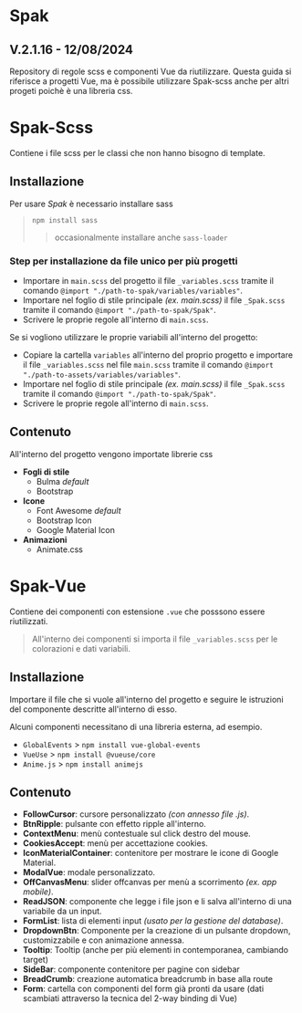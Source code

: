 # Spak

## V.2.1.16 - 12/08/2024

Repository di regole scss e componenti Vue da riutilizzare.
Questa guida si riferisce a progetti Vue, ma è possibile utilizzare Spak-scss anche per altri progeti poichè è una libreria css.

# Spak-Scss

Contiene i file scss per le classi che non hanno bisogno di template.

## Installazione

Per usare _Spak_ è necessario installare sass

> `npm install sass`
>
> > occasionalmente installare anche `sass-loader`

### Step per installazione da file unico per più progetti

- Importare in `main.scss` del progetto il file `_variables.scss` tramite il comando `@import "./path-to-spak/variables/variables"`.
- Importare nel foglio di stile principale _(ex. main.scss)_ il file `_Spak.scss` tramite il comando `@import "./path-to-spak/Spak"`.
- Scrivere le proprie regole all'interno di `main.scss`.

Se si vogliono utilizzare le proprie variabili all'interno del progetto:

- Copiare la cartella `variables` all'interno del proprio progetto e importare il file `_variables.scss` nel file `main.scss` tramite il comando `@import "./path-to-assets/variables/variables"`.
- Importare nel foglio di stile principale _(ex. main.scss)_ il file `_Spak.scss` tramite il comando `@import "./path-to-spak/Spak"`.
- Scrivere le proprie regole all'interno di `main.scss`.

## Contenuto

All'interno del progetto vengono importate librerie css

- **Fogli di stile**
  - Bulma _default_
  - Bootstrap
- **Icone**
  - Font Awesome _default_
  - Bootstrap Icon
  - Google Material Icon
- **Animazioni**
  - Animate.css

# Spak-Vue

Contiene dei componenti con estensione `.vue` che posssono essere riutilizzati.

> All'interno dei componenti si importa il file `_variables.scss` per le colorazioni e dati variabili.

## Installazione

Importare il file che si vuole all'interno del progetto e seguire le istruzioni del componente descritte all'interno di esso.

Alcuni componenti necessitano di una libreria esterna, ad esempio.

- `GlobalEvents` > `npm install vue-global-events`
- `VueUse` > `npm install @vueuse/core`
- `Anime.js` > `npm install animejs`

## Contenuto

- **FollowCursor**: cursore personalizzato _(con annesso file .js)_.
- **BtnRipple**: pulsante con effetto ripple all'interno.
- **ContextMenu**: menù contestuale sul click destro del mouse.
- **CookiesAccept**: menù per accettazione cookies.
- **IconMaterialContainer**: contenitore per mostrare le icone di Google Material.
- **ModalVue**: modale personalizzato.
- **OffCanvasMenu**: slider offcanvas per menù a scorrimento _(ex. app mobile)_.
- **ReadJSON**: componente che legge i file json e li salva all'interno di una variabile da un input.
- **FormList**: lista di elementi input _(usato per la gestione del database)_.
- **DropdownBtn**: Componente per la creazione di un pulsante dropdown, customizzabile e con animazione annessa.
- **Tooltip**: Tooltip (anche per più elementi in contemporanea, cambiando target)
- **SideBar**: componente contenitore per pagine con sidebar
- **BreadCrumb**: creazione automatica breadcrumb in base alla route
- **Form**: cartella con componenti del form già pronti da usare (dati scambiati attraverso la tecnica del 2-way binding di Vue)
